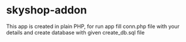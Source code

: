 # skyshop-addon
This app is created in plain PHP, for run app fill conn.php file with your details and create database with given create_db.sql file
